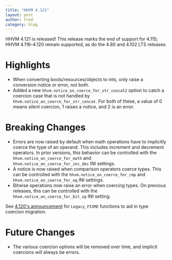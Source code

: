 ```yaml
---
title: "HHVM 4.121"
layout: post
author: fred
category: blog
---
```


HHVM 4.121 is released! This release marks the end of support for 4.115; HHVM 4.116&ndash;4.120 remain supported, as do the 4.80 and 4.102 LTS releases.

# Highlights

- When converting bools/resources/objects to ints, only raise a conversion
  notice *or* error, not both.
- Added a new `hhvm.notice_on_coerce_for_str_concat2` option to catch a
  coercion case that is not handled by `hhvm.notice_on_coerce_for_str_concat`.
  For both of these, a value of 0 means silent coercion, 1 raises a notice,
  and 2 is an error.

# Breaking Changes

- Errors are now raised by default when math operations have to implicitly
  coerce the type of an operand. This includes increment and decrement operators.
  In prior versions, this behavior can be controlled with the
  `hhvm.notice_on_coerce_for_math` and `hhvm.notice_on_coerce_for_inc_dec` INI
  settings.
- A notice is now raised when comparison operators coerce types. This can be
  controlled with the `hhvm.notice_on_coerce_for_cmp` and
  `hhvm.notice_on_coerce_for_eq` INI settings.
- Bitwise operations now raise an error when coercing types. On previous releases,
  this can be controlled with the `hhvm.notice_on_coerce_for_bit_op` INI setting.

See [4.120's announcement](https://hhvm.com/blog/2021/07/27/hhvm-4.120.html)
for `Legacy_FIXME` functions to aid in type coercion migration.

# Future Changes

- The various coercion options will be removed over time, and implicit coercions
  will always be errors.
